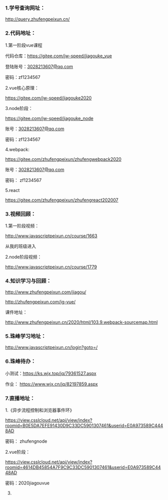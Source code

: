 ### 1.学号查询网址：

http://query.zhufengpeixun.cn/

### 2.代码地址：

1.第一阶段vue课程

代码仓库：https://gitee.com/jw-speed/jiagouke_vue

登陆账号：3028213607@qq.com

密码：zf1234567

2.vue核心原理：

https://gitee.com/jw-speed/jiagouke2020

3.node阶段：

https://gitee.com/jw-speed/jiagouke_node

账号：3028213607@qq.com 

密码：zf1234567

4.webpack:

https://gitee.com/zhufengpeixun/zhufengwebpack2020

账号：3028213607@qq.com

密码： zf1234567

5.react

https://gitee.com/zhufengpeixun/zhufengreact202007

### 3.视频回顾：

1.第一阶段视频：

http://www.javascriptpeixun.cn/course/1663

从我的班级进入

2.node阶段视频：

http://www.javascriptpeixun.cn/course/1779

### 4.知识学习与回顾：

http://www.zhufengpeixun.com/jiagou/ 

http://zhufengpeixun.com/jg-vue/

课件地址：

http://www.zhufengpeixun.cn/2020/html/103.9.webpack-sourcemap.html

### 5.珠峰学习地址：

http://www.javascriptpeixun.cn/login?goto=/

### 6.珠峰待办：

小测试：https://ks.wjx.top/jq/79361527.aspx

作业： https://www.wjx.cn/jq/82197859.aspx

### 7.直播地址：

1.《异步流程控制和浏览器事件环》

https://view.csslcloud.net/api/view/index?roomid=B0E5DA7EFE91430D9C33DC5901307461&userid=E0A973589C4448AD

密码： zhufengnode

2.vue阶段：

https://view.csslcloud.net/api/view/index?roomid=4614DB45854A7F9C9C33DC5901307461&userid=E0A973589C4448AD

密码：2020jiagouvue

3.